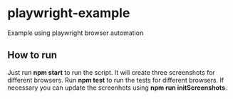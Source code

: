 # playwright-example
Example using playwright browser automation

## How to run
Just run **npm start** to run the script. It will create three screenshots for different browsers.
Run **npm test** to run the tests for different browsers. If necessary you can update the screenhots using **npm run initScreenshots**.
